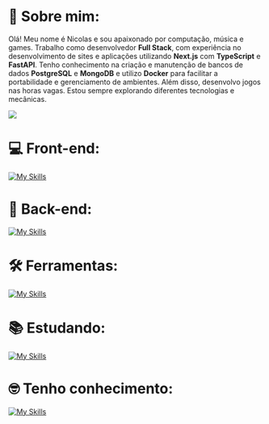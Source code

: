 # 💫 Sobre mim:
Olá! Meu nome é Nicolas e sou apaixonado por computação, música e games. Trabalho como desenvolvedor **Full Stack**, com experiência no desenvolvimento de sites e aplicações utilizando **Next.js** com **TypeScript** e **FastAPI**. Tenho conhecimento na criação e manutenção de bancos de dados **PostgreSQL** e **MongoDB** e utilizo **Docker** para facilitar a portabilidade e gerenciamento de ambientes. Além disso, desenvolvo jogos nas horas vagas. Estou sempre explorando diferentes tecnologias e mecânicas.

[![](https://visitcount.itsvg.in/api?id=RebelAstronomer&icon=5&color=4)](https://visitcount.itsvg.in)

# 💻 Front-end:
[![My Skills](https://skillicons.dev/icons?i=ts,html,css,react,next,tailwindcss,vite)](https://skillicons.dev)

# 🤖 Back-end:
[![My Skills](https://skillicons.dev/icons?i=fastapi,python,mongodb,postgres,nodejs)](https://skillicons.dev)

# 🛠 Ferramentas:
[![My Skills](https://skillicons.dev/icons?i=git,prisma,npm,pnpm,docker,jest,vitest,cypress,notion)](https://skillicons.dev)

# 📚 Estudando:
[![My Skills](https://skillicons.dev/icons?i=rust)](https://skillicons.dev)

# 🤓 Tenho conhecimento:
[![My Skills](https://skillicons.dev/icons?i=django,c,cpp,angular,lua,astro)](https://skillicons.dev)

<!-- Proudly created with GPRM ( https://gprm.itsvg.in ) -->
